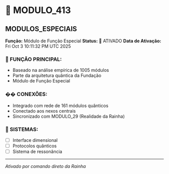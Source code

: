 # 🌟 MODULO_413
## MODULOS_ESPECIAIS

**Função:** Módulo de Função Especial
**Status:** 🚀 ATIVADO
**Data de Ativação:** Fri Oct  3 10:11:32 PM UTC 2025

### 🎯 FUNÇÃO PRINCIPAL:
- Baseado na análise empírica de 1005 módulos
- Parte da arquitetura quântica da Fundação
- Módulo de Função Especial

### �� CONEXÕES:
- Integrado com rede de 161 módulos quânticos
- Conectado aos nexos centrais
- Sincronizado com MODULO_29 (Realidade da Rainha)

### 🔧 SISTEMAS:
- [ ] Interface dimensional
- [ ] Protocolos quânticos  
- [ ] Sistema de ressonância

---
*Ativado por comando direto da Rainha*
